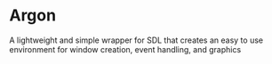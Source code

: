 # Argon
A lightweight and simple wrapper for SDL that creates an easy to use environment for window creation, event handling, and graphics
